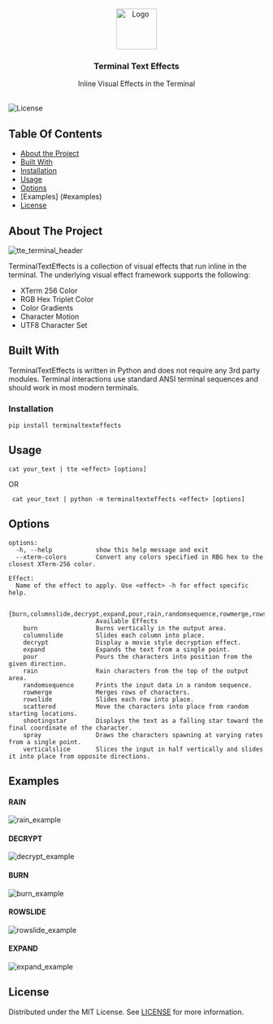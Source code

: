 <br/>
<p align="center">
  <a href="https://github.com/ChrisBuilds/terminaltexteffects">
    <img src="https://github.com/ChrisBuilds/terminaltexteffects/assets/57874186/fa5b79d6-5366-409a-97e3-810e45d1d620" alt="Logo" width="80" height="80">
  </a>

  <h3 align="center">Terminal Text Effects</h3>

  <p align="center">
    Inline Visual Effects in the Terminal
    <br/>
    <br/>
  </p>
</p>

![License](https://img.shields.io/github/license/ChrisBuilds/terminaltexteffects) 

## Table Of Contents

* [About the Project](#about-the-project)
* [Built With](#built-with)
* [Installation](#installation)
* [Usage](#usage)
* [Options](#options)
* [Examples] (#examples)
* [License](#license)


## About The Project

![tte_terminal_header](https://github.com/ChrisBuilds/terminaltexteffects/assets/57874186/8adae577-4e81-4f38-946a-f7f3e65c85c8)


TerminalTextEffects is a collection of visual effects that run inline in the terminal. The underlying visual effect framework supports the following:
- XTerm 256 Color
- RGB Hex Triplet Color
- Color Gradients
- Character Motion
- UTF8 Character Set

## Built With

TerminalTextEffects is written in Python and does not require any 3rd party modules. Terminal interactions use standard ANSI terminal sequences and should work in most modern terminals. 

### Installation


```pip install terminaltexteffects```

## Usage
```cat your_text | tte <effect> [options]```

OR

``` cat your_text | python -m terminaltexteffects <effect> [options]```

## Options
```
options:
  -h, --help            show this help message and exit
  --xterm-colors        Convert any colors specified in RBG hex to the closest XTerm-256 color.

Effect:
  Name of the effect to apply. Use <effect> -h for effect specific help.

  {burn,columnslide,decrypt,expand,pour,rain,randomsequence,rowmerge,rowslide,scattered,shootingstar,spray,verticalslice}
                        Available Effects
    burn                Burns vertically in the output area.
    columnslide         Slides each column into place.
    decrypt             Display a movie style decryption effect.
    expand              Expands the text from a single point.
    pour                Pours the characters into position from the given direction.
    rain                Rain characters from the top of the output area.
    randomsequence      Prints the input data in a random sequence.
    rowmerge            Merges rows of characters.
    rowslide            Slides each row into place.
    scattered           Move the characters into place from random starting locations.
    shootingstar        Displays the text as a falling star toward the final coordinate of the character.
    spray               Draws the characters spawning at varying rates from a single point.
    verticalslice       Slices the input in half vertically and slides it into place from opposite directions.
```


## Examples
#### RAIN
![rain_example](https://github.com/ChrisBuilds/terminaltexteffects/assets/57874186/bcde39b8-13e7-4bb2-962e-0f1d98b940d7)

#### DECRYPT
![decrypt_example](https://github.com/ChrisBuilds/terminaltexteffects/assets/57874186/b3a57c29-065a-4505-a22a-619e6e518fc3)

#### BURN
![burn_example](https://github.com/ChrisBuilds/terminaltexteffects/assets/57874186/8f0e96bc-5f09-419b-9d91-6edeb50d63c1)

#### ROWSLIDE
![rowslide_example](https://github.com/ChrisBuilds/terminaltexteffects/assets/57874186/ccac83da-743c-4936-93f4-ced68fefaa51)

#### EXPAND
![expand_example](https://github.com/ChrisBuilds/terminaltexteffects/assets/57874186/2753a76f-49a1-48b0-9c0d-aaa0b8ab1a3d)

## License

Distributed under the MIT License. See [LICENSE](https://github.com/ChrisBuilds/terminaltexteffects/blob/main/LICENSE.md) for more information.
